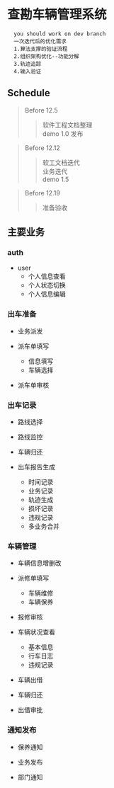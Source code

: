 查勘车辆管理系统
===
      you should work on dev branch
      一次迭代后的优化需求
      1.算法支撑的验证流程
      2.组织架构优化--功能分解
      3.轨迹追踪
      4.输入验证
Schedule
---
>Before 12.5
>>软件工程文档整理</br>
>>demo 1.0 发布</br>


>Before 12.12
>>软工文档迭代</br>
>>业务迭代</br>
>>demo 1.5</br>

>Before 12.19
>>准备验收</br>


主要业务
---
### auth
* user
    * 个人信息查看
    * 个人状态切换
    * 个人信息编辑


### 出车准备
* 业务派发

* 派车单填写
    * 信息填写
    * 车辆选择

* 派车单审核


### 出车记录
* 路线选择

* 路线监控

* 车辆归还

* 出车报告生成
    * 时间记录
    * 业务记录
    * 轨迹生成
    * 损坏记录
    * 违规记录
    * 多业务合并


### 车辆管理
* 车辆信息增删改

* 派修单填写
    * 车辆维修
    * 车辆保养

* 报修审核

* 车辆状况查看
    *  基本信息
    * 行车日志
    * 违规记录

* 车辆出借

* 车辆归还

* 出借审批


### 通知发布 
* 保养通知

* 业务发布

* 部门通知
